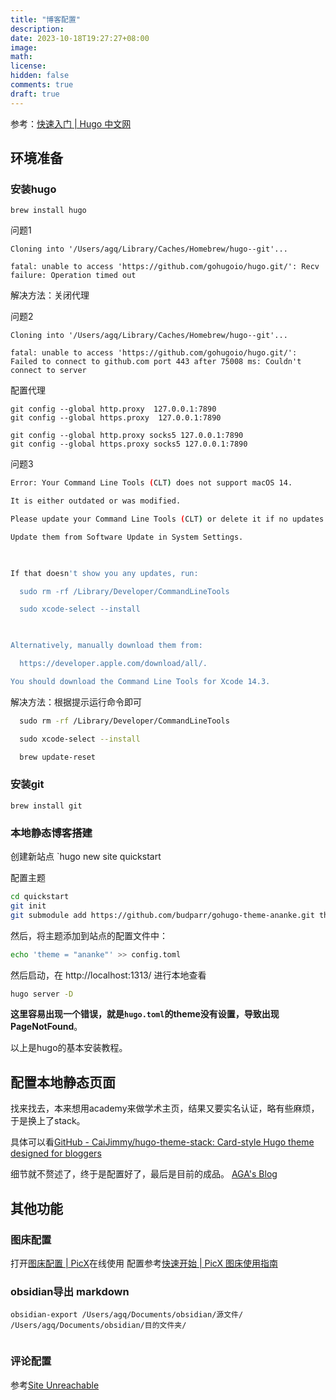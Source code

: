 ```yaml
---
title: "博客配置"
description: 
date: 2023-10-18T19:27:27+08:00
image: 
math: 
license: 
hidden: false
comments: true
draft: true
---
```


参考：[快速入门 | Hugo 中文网](https://www.gohugo.cn/getting-started/quick-start/)

## 环境准备

### 安装hugo 
`brew install hugo`

问题1
```shell
Cloning into '/Users/agq/Library/Caches/Homebrew/hugo--git'...

fatal: unable to access 'https://github.com/gohugoio/hugo.git/': Recv failure: Operation timed out

```
解决方法：关闭代理

问题2

```shell
Cloning into '/Users/agq/Library/Caches/Homebrew/hugo--git'...

fatal: unable to access 'https://github.com/gohugoio/hugo.git/': Failed to connect to github.com port 443 after 75008 ms: Couldn't connect to server

```

配置代理

```shell
git config --global http.proxy  127.0.0.1:7890
git config --global https.proxy  127.0.0.1:7890

git config --global http.proxy socks5 127.0.0.1:7890
git config --global https.proxy socks5 127.0.0.1:7890
```


问题3 
``` bash
Error: Your Command Line Tools (CLT) does not support macOS 14.

It is either outdated or was modified.

Please update your Command Line Tools (CLT) or delete it if no updates are available.

Update them from Software Update in System Settings.

  

If that doesn't show you any updates, run:

  sudo rm -rf /Library/Developer/CommandLineTools

  sudo xcode-select --install

  

Alternatively, manually download them from:

  https://developer.apple.com/download/all/.

You should download the Command Line Tools for Xcode 14.3.
```

解决方法：根据提示运行命令即可

```bash
  sudo rm -rf /Library/Developer/CommandLineTools

  sudo xcode-select --install

  brew update-reset

```


### 安装git
`brew install git`


### 本地静态博客搭建
创建新站点
`hugo new site quickstart

配置主题

```bash
cd quickstart 
git init 
git submodule add https://github.com/budparr/gohugo-theme-ananke.git themes/ananke

```
然后，将主题添加到站点的配置文件中：

```bash
echo 'theme = "ananke"' >> config.toml
```

然后启动，在 http://localhost:1313/ 进行本地查看
```bash
hugo server -D
```

**这里容易出现一个错误，就是`hugo.toml`的theme没有设置，导致出现PageNotFound**。

以上是hugo的基本安装教程。



## 配置本地静态页面
找来找去，本来想用academy来做学术主页，结果又要实名认证，略有些麻烦，于是换上了stack。

具体可以看[GitHub - CaiJimmy/hugo-theme-stack: Card-style Hugo theme designed for bloggers](https://github.com/CaiJimmy/hugo-theme-stack)

细节就不赘述了，终于是配置好了，最后是目前的成品。
[AGA's Blog](https://anonymity-0.github.io)


## 其他功能

### 图床配置
打开[图床配置 | PicX](https://picx.xpoet.cn/#/config)在线使用
配置参考[快速开始 | PicX 图床使用指南](https://picx-docs.xpoet.cn/usage-guide/get-start.html)

### obsidian导出 markdown

```shell
obsidian-export /Users/agq/Documents/obsidian/源文件/ /Users/agq/Documents/obsidian/目的文件夹/


```

### 评论配置

参考[Site Unreachable](https://stack.jimmycai.com/config/comments)






